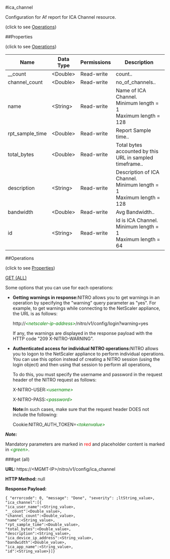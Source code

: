 #ica_channel



Configuration for Af report for ICA Channel resource.

<span>(click to see [Operations](#operations))</span>



##Properties 

<span>(click to see [Operations](#operations))</span>





<table><thead><tr><th>Name</th><th>Data Type</th><th>Permissions</th><th>Description</th></tr></thead><tbody><tr><td>__count</td><td>&lt;Double></td><td>Read-write</td><td>count..</td></tr><tr><td>channel_count</td><td>&lt;Double></td><td>Read-write</td><td>no_of_channels..</td></tr><tr><td>name</td><td>&lt;String></td><td>Read-write</td><td>Name of ICA Channel.<br>Minimum length = 1<br>Maximum length = 128</td></tr><tr><td>rpt_sample_time</td><td>&lt;Double></td><td>Read-write</td><td>Report Sample time..</td></tr><tr><td>total_bytes</td><td>&lt;Double></td><td>Read-write</td><td>Total bytes accounted by this URL in sampled timeframe..</td></tr><tr><td>description</td><td>&lt;String></td><td>Read-write</td><td>Description of ICA Channel.<br>Minimum length = 1<br>Maximum length = 128</td></tr><tr><td>bandwidth</td><td>&lt;Double></td><td>Read-write</td><td>Avg Bandwidth..</td></tr><tr><td>id</td><td>&lt;String></td><td>Read-write</td><td>Id is ICA Channel.<br>Minimum length = 1<br>Maximum length = 64</td></tr></tbody></table>

##Operations 

<span>(click to see [Properties](#properties))</span>





[GET (ALL)](#get-all)





Some options that you can use for each operations:

<ul><li><p><b>Getting warnings in response:</b>NITRO allows you to get warnings in an operation by specifying the "warning" query parameter as "yes". For example, to get warnings while connecting to the NetScaler appliance, the URL is as follows:</p><p>http://<span style="color:green;font-style:italic;">&lt;netscaler-ip-address&gt;</span>/nitro/v1/config/login?warning=yes</p><p>If any, the warnings are displayed in the response payload with the HTTP code "209 X-NITRO-WARNING".</p></li><li><p><b>Authenticated access for individual NITRO operations:</b>NITRO allows you to logon to the NetScaler appliance to perform individual operations. You can use this option instead of creating a NITRO session (using the login object) and then using that session to perform all operations,</p><p>To do this, you must specify the username and password in the request header of the NITRO request as follows:</p><p>X-NITRO-USER:<span style="color:green;font-style:italic;">&lt;username&gt;</span></p><p>X-NITRO-PASS:<span style="color:green;font-style:italic;">&lt;password&gt;</span></p><p><b>Note:</b>In such cases, make sure that the request header DOES not include the following:</p><p>Cookie:NITRO_AUTH_TOKEN=<span style="color:green;font-style:italic;">&lt;tokenvalue&gt;</span></p></li></ul>







***Note:*** 

Mandatory parameters are marked in <span style="color:#FF0000;">red</span> and placeholder content is marked in <span style="color:green;font-style:italic">&lt;green&gt;</span>.



###get (all)







<b>URL: </b>https://&lt;MGMT-IP&gt;/nitro/v1/config/ica_channel

<b>HTTP Method: </b>null

<b>Response Payload: </b>
```
{ "errorcode": 0, "message": "Done", "severity": ;ltString_value>, "ica_channel":[{
"ica_user_name":<String_value>,
"__count":<Double_value>,
"channel_count":<Double_value>,
"name":<String_value>,
"rpt_sample_time":<Double_value>,
"total_bytes":<Double_value>,
"description":<String_value>,
"ica_device_ip_address":<String_value>,
"bandwidth":<Double_value>,
"ica_app_name":<String_value>,
"id":<String_value>}]}
```







